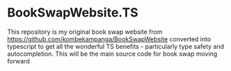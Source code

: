 # BookSwapWebsite.TS
This repository is my original book swap website from https://github.com/kombekampanga/BookSwapWebsite converted into typescript to get all the wonderful TS benefits - particularly type safety and autocompletion. This will be the main source code for book swap moving forward
